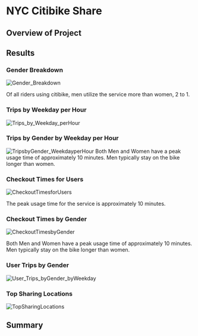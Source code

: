 # NYC Citibike Share
## Overview of Project
## Results
### Gender Breakdown
![Gender_Breakdown](https://user-images.githubusercontent.com/75647359/111815440-ab511380-88a9-11eb-8589-4e00160ef59b.png)

Of all riders using citibike, men utilize the service more than women, 2 to 1. 

### Trips by Weekday per Hour
![Trips_by_Weekday_perHour](https://user-images.githubusercontent.com/75647359/111815364-92e0f900-88a9-11eb-86c7-35c91f86313b.png)

### Trips by Gender by Weekday per Hour
![TripsbyGender_WeekdayperHour](https://user-images.githubusercontent.com/75647359/111815574-d471a400-88a9-11eb-8f0b-e5bf85627eb0.png)
Both Men and Women have a peak usage time of approximately 10 minutes. Men typically stay on the bike longer than women. 

### Checkout Times for Users 
![CheckoutTimesforUsers](https://user-images.githubusercontent.com/75647359/111815639-ea7f6480-88a9-11eb-91ad-07e391cd4d1b.png)

The peak usage time for the service is approximately 10 minutes.

### Checkout Times by Gender 
![CheckoutTimesbyGender](https://user-images.githubusercontent.com/75647359/111815700-fbc87100-88a9-11eb-9e06-954e5e3a0365.png)

Both Men and Women have a peak usage time of approximately 10 minutes. Men typically stay on the bike longer than women. 

### User Trips by Gender
![User_Trips_byGender_byWeekday](https://user-images.githubusercontent.com/75647359/111815791-139ff500-88aa-11eb-9623-341db24cc763.png)

### Top Sharing Locations
![TopSharingLocations](https://user-images.githubusercontent.com/75647359/111815501-c2900100-88a9-11eb-96a7-a9ba593238db.png)

## Summary 

